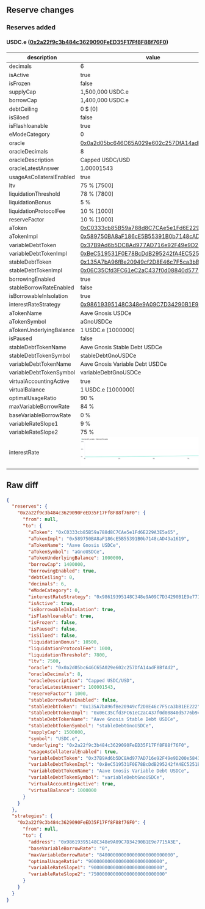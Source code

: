 ## Reserve changes

### Reserves added

#### USDC.e ([0x2a22f9c3b484c3629090FeED35F17Ff8F88f76F0](https://gnosisscan.io/address/0x2a22f9c3b484c3629090FeED35F17Ff8F88f76F0))

| description | value |
| --- | --- |
| decimals | 6 |
| isActive | true |
| isFrozen | false |
| supplyCap | 1,500,000 USDC.e |
| borrowCap | 1,400,000 USDC.e |
| debtCeiling | 0 $ [0] |
| isSiloed | false |
| isFlashloanable | true |
| eModeCategory | 0 |
| oracle | [0x0a2d05bc646C65A029e602c257DfA14adF8BfAd2](https://gnosisscan.io/address/0x0a2d05bc646C65A029e602c257DfA14adF8BfAd2) |
| oracleDecimals | 8 |
| oracleDescription | Capped USDC/USD |
| oracleLatestAnswer | 1.00001543 |
| usageAsCollateralEnabled | true |
| ltv | 75 % [7500] |
| liquidationThreshold | 78 % [7800] |
| liquidationBonus | 5 % |
| liquidationProtocolFee | 10 % [1000] |
| reserveFactor | 10 % [1000] |
| aToken | [0xC0333cb85B59a788d8C7CAe5e1Fd6E229A3E5a65](https://gnosisscan.io/address/0xC0333cb85B59a788d8C7CAe5e1Fd6E229A3E5a65) |
| aTokenImpl | [0x589750BA8aF186cE5B55391B0b7148cAD43a1619](https://gnosisscan.io/address/0x589750BA8aF186cE5B55391B0b7148cAD43a1619) |
| variableDebtToken | [0x37B9Ad6b5DC8Ad977AD716e92F49e9D200e58431](https://gnosisscan.io/address/0x37B9Ad6b5DC8Ad977AD716e92F49e9D200e58431) |
| variableDebtTokenImpl | [0xBeC519531F0E78BcDdB295242fA4EC5251B38574](https://gnosisscan.io/address/0xBeC519531F0E78BcDdB295242fA4EC5251B38574) |
| stableDebtToken | [0x135A7bA96fBe20949cf2D8E46c7F5ca3bB1EE222](https://gnosisscan.io/address/0x135A7bA96fBe20949cf2D8E46c7F5ca3bB1EE222) |
| stableDebtTokenImpl | [0x06C35Cfd3FC61eC2aC437f0d08840d5776b945af](https://gnosisscan.io/address/0x06C35Cfd3FC61eC2aC437f0d08840d5776b945af) |
| borrowingEnabled | true |
| stableBorrowRateEnabled | false |
| isBorrowableInIsolation | true |
| interestRateStrategy | [0x98619395148C348e9A09C7D34290B1E9e7715A3E](https://gnosisscan.io/address/0x98619395148C348e9A09C7D34290B1E9e7715A3E) |
| aTokenName | Aave Gnosis USDCe |
| aTokenSymbol | aGnoUSDCe |
| aTokenUnderlyingBalance | 1 USDC.e [1000000] |
| isPaused | false |
| stableDebtTokenName | Aave Gnosis Stable Debt USDCe |
| stableDebtTokenSymbol | stableDebtGnoUSDCe |
| variableDebtTokenName | Aave Gnosis Variable Debt USDCe |
| variableDebtTokenSymbol | variableDebtGnoUSDCe |
| virtualAccountingActive | true |
| virtualBalance | 1 USDC.e [1000000] |
| optimalUsageRatio | 90 % |
| maxVariableBorrowRate | 84 % |
| baseVariableBorrowRate | 0 % |
| variableRateSlope1 | 9 % |
| variableRateSlope2 | 75 % |
| interestRate | ![ir](/.assets/efb1d5f0320ec48c3f00eae412ff5bf1dbe5f0a3.svg) |


## Raw diff

```json
{
  "reserves": {
    "0x2a22f9c3b484c3629090FeED35F17Ff8F88f76F0": {
      "from": null,
      "to": {
        "aToken": "0xC0333cb85B59a788d8C7CAe5e1Fd6E229A3E5a65",
        "aTokenImpl": "0x589750BA8aF186cE5B55391B0b7148cAD43a1619",
        "aTokenName": "Aave Gnosis USDCe",
        "aTokenSymbol": "aGnoUSDCe",
        "aTokenUnderlyingBalance": 1000000,
        "borrowCap": 1400000,
        "borrowingEnabled": true,
        "debtCeiling": 0,
        "decimals": 6,
        "eModeCategory": 0,
        "interestRateStrategy": "0x98619395148C348e9A09C7D34290B1E9e7715A3E",
        "isActive": true,
        "isBorrowableInIsolation": true,
        "isFlashloanable": true,
        "isFrozen": false,
        "isPaused": false,
        "isSiloed": false,
        "liquidationBonus": 10500,
        "liquidationProtocolFee": 1000,
        "liquidationThreshold": 7800,
        "ltv": 7500,
        "oracle": "0x0a2d05bc646C65A029e602c257DfA14adF8BfAd2",
        "oracleDecimals": 8,
        "oracleDescription": "Capped USDC/USD",
        "oracleLatestAnswer": 100001543,
        "reserveFactor": 1000,
        "stableBorrowRateEnabled": false,
        "stableDebtToken": "0x135A7bA96fBe20949cf2D8E46c7F5ca3bB1EE222",
        "stableDebtTokenImpl": "0x06C35Cfd3FC61eC2aC437f0d08840d5776b945af",
        "stableDebtTokenName": "Aave Gnosis Stable Debt USDCe",
        "stableDebtTokenSymbol": "stableDebtGnoUSDCe",
        "supplyCap": 1500000,
        "symbol": "USDC.e",
        "underlying": "0x2a22f9c3b484c3629090FeED35F17Ff8F88f76F0",
        "usageAsCollateralEnabled": true,
        "variableDebtToken": "0x37B9Ad6b5DC8Ad977AD716e92F49e9D200e58431",
        "variableDebtTokenImpl": "0xBeC519531F0E78BcDdB295242fA4EC5251B38574",
        "variableDebtTokenName": "Aave Gnosis Variable Debt USDCe",
        "variableDebtTokenSymbol": "variableDebtGnoUSDCe",
        "virtualAccountingActive": true,
        "virtualBalance": 1000000
      }
    }
  },
  "strategies": {
    "0x2a22f9c3b484c3629090FeED35F17Ff8F88f76F0": {
      "from": null,
      "to": {
        "address": "0x98619395148C348e9A09C7D34290B1E9e7715A3E",
        "baseVariableBorrowRate": "0",
        "maxVariableBorrowRate": "840000000000000000000000000",
        "optimalUsageRatio": "900000000000000000000000000",
        "variableRateSlope1": "90000000000000000000000000",
        "variableRateSlope2": "750000000000000000000000000"
      }
    }
  }
}
```